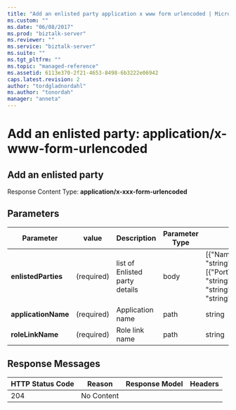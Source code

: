 ```yaml
---
title: "Add an enlisted party application x www form urlencoded | Microsoft Docs"
ms.custom: ""
ms.date: "06/08/2017"
ms.prod: "biztalk-server"
ms.reviewer: ""
ms.service: "biztalk-server"
ms.suite: ""
ms.tgt_pltfrm: ""
ms.topic: "managed-reference"
ms.assetid: 6113e370-2f21-4653-8498-6b3222e06942
caps.latest.revision: 2
author: "tordgladnordahl"
ms.author: "tonordah"
manager: "anneta"
---
```

# Add an enlisted party: application/x-www-form-urlencoded
## Add an enlisted party

  Response Content Type: **application/x-xxx-form-urlencoded**

## Parameters							
							
							
							
Parameter|value  |Description  |Parameter Type|Data Type|							
---------|---------|---------|---------|---------							
**enlistedParties** |(required)|list of Enlisted party details|body|  [{"Name": "string","Mappings": [{"PortTypeName": "string","OperationName": "string","SendPort": "string"}]}]  |  							
**applicationName** |(required)|Application name|path|string|							
**roleLinkName**    |(required)|Role link name|path|string|					


		
							
## Response Messages							
							
							
HTTP Status Code  |Reason  |Response Model  |Headers  							
---------|---------|---------|---------							
204     |  No Content       |         |        |							
